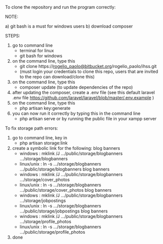 To clone the repository and run the program correctly:

NOTE: 

a) git bash is a must for windows users
b) download composer 


STEPS:

1) go to command line
	- terminal for linux
	- git bash for windows
2) on the command line, type this
	- git clone https://rogelio_paolo@bitbucket.org/rogelio_paolo/ihss.git
	- (must login your credentials to clone this repo, users that are invited to the repo can download/clone this)
3) on the command line, type this
	- composer update (to update dependencies of the repo)
4) after updating the composer, create a .env file (see this default laravel .env file https://github.com/laravel/laravel/blob/master/.env.example )
5) on the command line, type this
	- php artisan key:generate
6) you can now run it correctly by typing this in the command line
	- php artisan serve
	or by running the public file in your xampp server
	
	
To fix storage path errors:

1) go to command line, key in
	- php artisan storage:link
2) create a symbolic link for the following:
	blog banners
	- windows : mklink /J .../public/storage/blogbanners .../storage/blogbanners
	- linux/unix : ln -s .../storage/blogbanners .../public/storage/blogbanners
	blog banners
	- windows : mklink /J .../public/storage/blogbanners .../storage/cover_photos
	- linux/unix : ln -s .../storage/blogbanners .../public/storage/cover_photos
	blog banners
	- windows : mklink /J .../public/storage/blogbanners .../storage/jobpostings
	- linux/unix : ln -s .../storage/blogbanners .../public/storage/jobpostings
	blog banners
	- windows : mklink /J .../public/storage/blogbanners .../storage/profile_photos
	- linux/unix : ln -s .../storage/blogbanners .../public/storage/profile_photos
3) done
	
